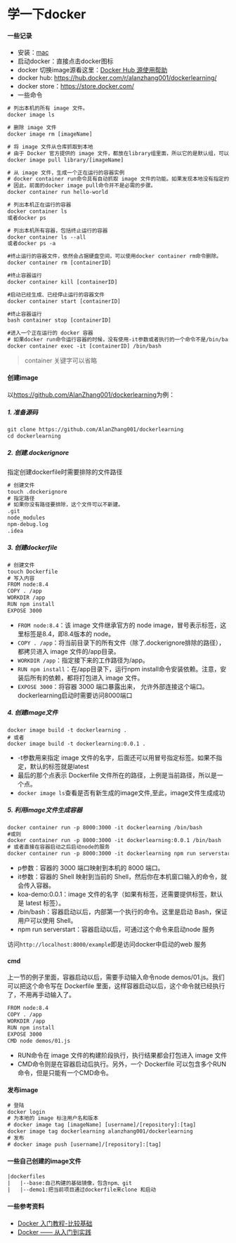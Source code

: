 # 学一下docker

#### 一些记录

- 安装：[mac](https://store.docker.com/editions/community/docker-ce-desktop-mac)
- 启动docker：直接点击docker图标
- docker 切换image源看这里：[Docker Hub 源使用帮助
](https://mirrors.ustc.edu.cn/help/dockerhub.html)
- docker hub: <https://hub.docker.com/r/alanzhang001/dockerlearning/>
- docker store：<https://store.docker.com/>
- 一些命令

```html
# 列出本机的所有 image 文件。
docker image ls

# 删除 image 文件
docker image rm [imageName]

# 将 image 文件从仓库抓取到本地
# 由于 Docker 官方提供的 image 文件，都放在library组里面，所以它的是默认组，可以省略
docker image pull library/[imageName]

# 从 image 文件，生成一个正在运行的容器实例
# docker container run命令具有自动抓取 image 文件的功能。如果发现本地没有指定的 image 文件，就会从仓库自动抓取。
# 因此，前面的docker image pull命令并不是必需的步骤。
docker container run hello-world

# 列出本机正在运行的容器
docker container ls
或者docker ps

# 列出本机所有容器，包括终止运行的容器
docker container ls --all
或者docker ps -a

#终止运行的容器文件，依然会占据硬盘空间，可以使用docker container rm命令删除。
docker container rm [containerID]

#终止容器运行
docker container kill [containerID]

#启动已经生成、已经停止运行的容器文件
docker container start [containerID]

#终止容器运行
bash container stop [containerID]

#进入一个正在运行的 docker 容器
# 如果docker run命令运行容器的时候，没有使用-it参数或者执行的一个命令不是/bin/bash，就要用这个命令进入容器。一旦进入了容器，就可以在容器的 Shell 执行命令了
docker container exec -it [containerID] /bin/bash
```
>container 关键字可以省略
#### 创建image

以<https://github.com/AlanZhang001/dockerlearning>为例：

##### 1. 准备源码

```html
git clone https://github.com/AlanZhang001/dockerlearning
cd dockerlearning
```

##### 2. 创建.dockerignore
指定创建dockerfile时需要排除的文件路径

```html
# 创建文件
touch .dockerignore
# 指定路径
# 如果你没有路径要排除，这个文件可以不新建。
.git
node_modules
npm-debug.log
.idea
```
##### 3. 创建dockerfile

```html
# 创建文件
touch Dockerfile
# 写入内容
FROM node:8.4
COPY . /app
WORKDIR /app
RUN npm install
EXPOSE 3000
```

- `FROM node:8.4`：该 image 文件继承官方的 node image，冒号表示标签，这里标签是8.4，即8.4版本的 node。
- `COPY . /app`：将当前目录下的所有文件（除了.dockerignore排除的路径），都拷贝进入 image 文件的/app目录。
- `WORKDIR /app`：指定接下来的工作路径为/app。
- `RUN npm install`：在/app目录下，运行npm install命令安装依赖。注意，安装后所有的依赖，都将打包进入 image 文件。
- `EXPOSE 3000`：将容器 3000 端口暴露出来， 允许外部连接这个端口。dockerlearning启动时需要访问8000端口

##### 4. 创建image文件
```
docker image build -t dockerlearning .
# 或者
docker image build -t dockerlearning:0.0.1 .
```

- -t参数用来指定 image 文件的名字，后面还可以用冒号指定标签。如果不指定，默认的标签就是latest
- 最后的那个点表示 Dockerfile 文件所在的路径，上例是当前路径，所以是一个点。
- `docker image ls`查看是否有新生成的image文件,至此，image文件生成成功

##### 5. 利用image文件生成容器

```html
docker container run -p 8000:3000 -it dockerlearning /bin/bash
#或则
docker container run -p 8000:3000 -it dockerlearning:0.0.1 /bin/bash
# 或者直接在容器启动之后启动node的服务
docker container run -p 8000:3000 -it dockerlearning npm run serverstart
```

- p参数：容器的 3000 端口映射到本机的 8000 端口。
- it参数：容器的 Shell 映射到当前的 Shell，然后你在本机窗口输入的命令，就会传入容器。
- koa-demo:0.0.1：image 文件的名字（如果有标签，还需要提供标签，默认是 latest 标签）。
- /bin/bash：容器启动以后，内部第一个执行的命令。这里是启动 Bash，保证用户可以使用 Shell。
- npm run serverstart：容器启动以后，可通过这个命令来启动node 服务

访问`http://localhost:8000/example`即是访问docker中启动的web 服务

#### cmd
上一节的例子里面，容器启动以后，需要手动输入命令node demos/01.js。我们可以把这个命令写在 Dockerfile 里面，这样容器启动以后，这个命令就已经执行了，不用再手动输入了。

```html
FROM node:8.4
COPY . /app
WORKDIR /app
RUN npm install
EXPOSE 3000
CMD node demos/01.js
```

- RUN命令在 image 文件的构建阶段执行，执行结果都会打包进入 image 文件
- CMD命令则是在容器启动后执行。另外，一个 Dockerfile 可以包含多个RUN命令，但是只能有一个CMD命令。

#### 发布image

```html
# 登陆
docker login
# 为本地的 image 标注用户名和版本
# docker image tag [imageName] [username]/[repository]:[tag]
docker image tag dockerlearning alanzhang001/dockerlearning
# 发布
# docker image push [username]/[repository]:[tag]

```

#### 一些自己创建的image文件

```html
|dockerfiles
|   |--base:自己构建的基础镜像，包含npm、git
|   |--demo1:把当前项目通过dockerfile来clone 和启动
```

#### 一些参考资料
- [Docker 入门教程-比较基础](http://www.ruanyifeng.com/blog/2018/02/docker-tutorial.html)
- [Docker —— 从入门到实践](https://yeasy.gitbooks.io/docker_practice/image/build.html)
